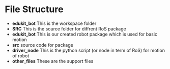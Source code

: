 # File Structure
- **edukit_bot**   This is the workspace folder
- **SRC** This is the source folder for diffrent RoS package
- **edukit_bot** This is our created robot package which is used for basic motion
- **src** source code for package 
- **driver_node** This is the python script (or node in term of RoS) for motion of robot
- **other_files** These are the support files
